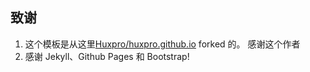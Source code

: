 
## 致谢

1. 这个模板是从这里[Huxpro/huxpro.github.io](https://github.com/Huxpro/huxpro.github.io) forked 的。 感谢这个作者
2. 感谢 Jekyll、Github Pages 和 Bootstrap!
